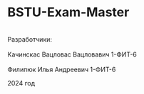 # BSTU-Exam-Master
<br>Разработчики: </br>
<br>Качинскас Вацловас Вацловавич 1-ФИТ-6</br>
<br>Филипюк Илья Андреевич 1-ФИТ-6</br>
<p>2024 год</p>
